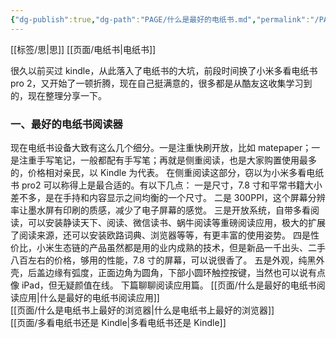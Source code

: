 ```yaml
---
{"dg-publish":true,"dg-path":"PAGE/什么是最好的电纸书.md","permalink":"/PAGE/什么是最好的电纸书/","noteIcon":"1","created":"2023-04-06T14:21:19.069+08:00","updated":""}
---
```


[[标签/思\|思]] [[页面/电纸书\|电纸书]]

很久以前买过 kindle，从此落入了电纸书的大坑，前段时间换了小米多看电纸书 pro 2，又开始了一顿折腾，现在自己挺满意的，很多都是从酷友这收集学习到的，现在整理分享一下。
### 一、最好的电纸书阅读器
现在电纸书设备大致有这么几个细分。一是注重快刷开放，比如 matepaper；一是注重手写笔记，一般都配有手写笔；再就是侧重阅读，也是大家购置使用最多的，价格相对亲民，以 Kindle 为代表。
在侧重阅读这部分，窃以为小米多看电纸书 pro2 可以称得上是最合适的。有以下几点：
一是尺寸，7.8 寸和平常书籍大小差不多，是在手持和内容显示之间均衡的一个尺寸。
二是 300PPI，这个屏幕分辨率让墨水屏有印刷的质感，减少了电子屏幕的感觉。
三是开放系统，自带多看阅读，可以安装静读天下、阅读、微信读书、蜗牛阅读等重磅阅读应用，极大的扩展了阅读来源，还可以安装欧路词典、浏览器等等，有更丰富的使用姿势。
四是性价比，小米生态链的产品虽然都是用的业内成熟的技术，但是新品一千出头、二手八百左右的价格，够用的性能，7.8 寸的屏幕，可以说很香了。
五是外观，纯黑外壳，后盖边缘有弧度，正面边角为圆角，下部小圆环触控按键，当然也可以说有点像 iPad，但无疑颜值在线。
下篇聊聊阅读应用篇。
[[页面/什么是最好的电纸书阅读应用\|什么是最好的电纸书阅读应用]]  
[[页面/什么是电纸书上最好的浏览器\|什么是电纸书上最好的浏览器]]  
[[页面/多看电纸书还是 Kindle\|多看电纸书还是 Kindle]]
